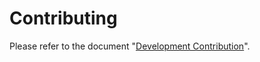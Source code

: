 # Contributing

Please refer to the document "[Development Contribution](https://docs.yunion.io/en/docs/contribute/)".
